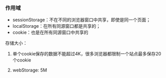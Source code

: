 ### 作用域

- sessionStorage：不在不同的浏览器窗口中共享，即使是同一个页面；
- localStorage：在所有同源窗口都是共享的；
- cookie：也是在所有同源窗口中共享的

存储大小：

1. 单个cookie保存的数据不能超过4K，很多浏览器都限制一个站点最多保存20个cookie

2. webStorage: 5M

   